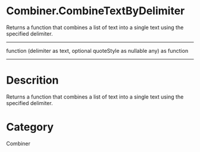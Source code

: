﻿# Combiner.CombineTextByDelimiter
Returns a function that combines a list of text into a single text using the specified delimiter.
***
function (delimiter as text, optional quoteStyle as nullable any) as function
***
# Descrition 
Returns a function that combines a list of text into a single text using the specified delimiter.
# Category 
Combiner
